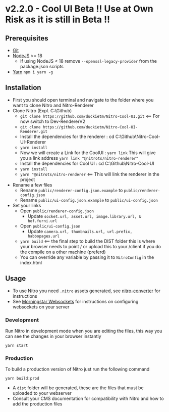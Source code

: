 # v2.2.0 - Cool UI Beta !! Use at Own Risk as it is still in Beta !!

## Prerequisites

-   [Git](https://git-scm.com/)
-   [NodeJS](https://nodejs.org/) >= 18
    - If using NodeJS < 18 remove `--openssl-legacy-provider` from the package.json scripts
-   [Yarn](https://yarnpkg.com/) `npm i yarn -g`

## Installation

-   First you should open terminal and navigate to the folder where you want to clone Nitro and Nitro-Renderer
-   Clone Nitro (Expl. C:\Github\)
    -   `git clone https://github.com/duckietm/Nitro-Cool-UI.git` <== For now switch to Dev-RendererV2 
	-   `git clone https://github.com/duckietm/Nitro-Cool-UI-Renderer.git`
	-   Install the dependencies for the renderer : cd C:\Github\Nitro-Cool-UI-Renderer
    -   `yarn install`
	-	Now we will create a Link for the CoolUI : `yarn link` This will give you a link address `yarn link "@nitrots/nitro-renderer"`
    -   Install the dependencies for Cool UI : cd C:\Github\Nitro-Cool-UI
	-   `yarn install`
	-   `yarn "@nitrots/nitro-renderer` <== This will link the renderer in the project
-   Rename a few files
    -   Rename `public/renderer-config.json.example` to `public/renderer-config.json`
    -   Rename `public/ui-config.json.example` to `public/ui-config.json`
-   Set your links
    -   Open `public/renderer-config.json`
        -   Update `socket.url, asset.url, image.library.url, & hof.furni.url`
    -   Open `public/ui-config.json`
        -   Update `camera.url, thumbnails.url, url.prefix, habbopages.url`
	-   `yarn build` <== the final step to build the DIST folder this is where your browser needs to point / or upload this to your /client if you do the compile on a other machine (preferd)
    -   You can override any variable by passing it to `NitroConfig` in the index.html

## Usage

-   To use Nitro you need `.nitro` assets generated, see [nitro-converter](https://git.krews.org/nitro/nitro-converter) for instructions
-   See [Morningstar Websockets](https://git.krews.org/nitro/ms-websockets) for instructions on configuring websockets on your server

### Development

Run Nitro in development mode when you are editing the files, this way you can see the changes in your browser instantly

```
yarn start
```

### Production

To build a production version of Nitro just run the following command

```
yarn build:prod
```

-   A `dist` folder will be generated, these are the files that must be uploaded to your webserver
-   Consult your CMS documentation for compatibility with Nitro and how to add the production files